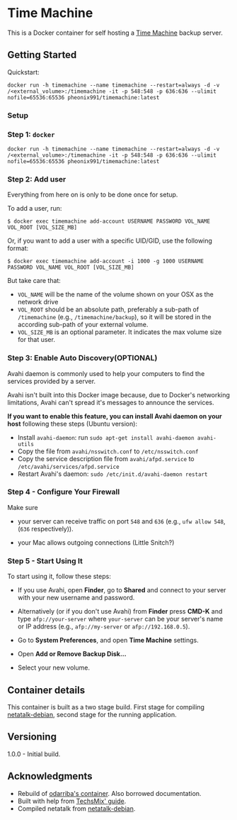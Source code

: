 # Time Machine

This is a Docker container for self hosting a [Time Machine](https://en.wikipedia.org/wiki/Time_Machine_(macOS)) backup server.

## Getting Started

Quickstart:
```
docker run -h timemachine --name timemachine --restart=always -d -v /<external_volume>:/timemachine -it -p 548:548 -p 636:636 --ulimit nofile=65536:65536 pheonix991/timemachine:latest
```

### Setup

### Step 1: `docker`

```
docker run -h timemachine --name timemachine --restart=always -d -v /<external_volume>:/timemachine -it -p 548:548 -p 636:636 --ulimit nofile=65536:65536 pheonix991/timemachine:latest
```

### Step 2: Add user

Everything from here on is only to be done once for setup.

To add a user, run:

```
$ docker exec timemachine add-account USERNAME PASSWORD VOL_NAME VOL_ROOT [VOL_SIZE_MB]
```

Or, if you want to add a user with a specific UID/GID, use the following format:

```
$ docker exec timemachine add-account -i 1000 -g 1000 USERNAME PASSWORD VOL_NAME VOL_ROOT [VOL_SIZE_MB]
```

But take care that:
* `VOL_NAME` will be the name of the volume shown on your OSX as the network drive
* `VOL_ROOT` should be an absolute path, preferably a sub-path of `/timemachine` (e.g., `/timemachine/backup`), so it will be stored in the according sub-path of your external volume.
* `VOL_SIZE_MB` is an optional parameter. It indicates the max volume size for that user.

### Step 3: Enable Auto Discovery(OPTIONAL)

Avahi daemon is commonly used to help your computers to find the services provided by a server.

Avahi isn't built into this Docker image because, due to Docker's networking limitations, Avahi can't spread it's messages to announce the services.

**If you want to enable this feature, you can install Avahi daemon on your host** following these steps (Ubuntu version):

* Install `avahi-daemon`: run `sudo apt-get install avahi-daemon avahi-utils`
* Copy the file from `avahi/nsswitch.conf` to `/etc/nsswitch.conf`
* Copy the service description file from `avahi/afpd.service` to `/etc/avahi/services/afpd.service`
* Restart Avahi's daemon: `sudo /etc/init.d/avahi-daemon restart`


### Step 4 - Configure Your Firewall

Make sure

* your server can receive traffic on port `548` and `636` (e.g., `ufw allow 548`, (`636` respectively)).

* your Mac allows outgoing connections (Little Snitch?)



### Step 5 - Start Using It

To start using it, follow these steps:

* If you use Avahi, open **Finder**, go to **Shared** and connect to your server with your new username and password.

* Alternatively (or if you don't use Avahi) from **Finder** press **CMD-K** and type `afp://your-server` where `your-server` can be your server's name or IP address (e.g., `afp://my-server` or `afp://192.168.0.5`).

* Go to **System Preferences**, and open **Time Machine** settings.

* Open **Add or Remove Backup Disk...**

* Select your new volume.

## Container details
This container is built as a two stage build.  First stage for compiling  [netatalk-debian](https://github.com/adiknoth/netatalk-debian), second stage for the running application.

## Versioning

1.0.0 - Initial build.

## Acknowledgments

* Rebuild of [odarriba's container](https://github.com/odarriba/docker-timemachine).  Also borrowed documentation.
* Built with help from [TechsMix' guide](https://techsmix.net/timemachine-backups-debian-8-jessi/).
* Compiled netatalk from [netatalk-debian](https://github.com/adiknoth/netatalk-debian).



